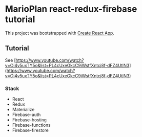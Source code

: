 # MarioPlan react-redux-firebase tutorial

This project was bootstrapped with [Create React App](https://github.com/facebook/create-react-app).

## Tutorial

See [https://www.youtube.com/watch?v=Oi4v5uxTY5o&list=PL4cUxeGkcC9iWstfXntcj8f-dFZ4UtlN3](https://www.youtube.com/watch?v=Oi4v5uxTY5o&list=PL4cUxeGkcC9iWstfXntcj8f-dFZ4UtlN3)

### Stack
- React
- Redux
- Materialize
- Firebase-auth
- Firebase-hosting
- Firebase-functions
- Firebase-firestore

